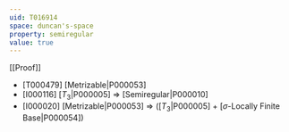 ```yaml
---
uid: T016914
space: duncan's-space
property: semiregular
value: true
---
```

[[Proof]]

* [T000479] [Metrizable|P000053]
* [I000116] [$T_3$|P000005] => [Semiregular|P000010]
* [I000020] [Metrizable|P000053] => ([$T_3$|P000005] + [$\sigma$-Locally Finite Base|P000054])

